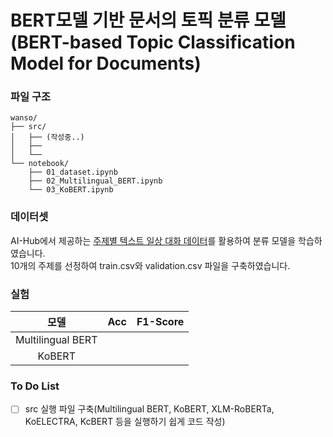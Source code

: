 # BERT모델 기반 문서의 토픽 분류 모델</br>(BERT-based Topic Classification Model for Documents)
### 파일 구조
```
wanso/
├── src/
│   ├── (작성중..)
│   ├── 
│   └── 
└── notebook/
    ├── 01_dataset.ipynb
    ├── 02_Multilingual_BERT.ipynb
    └── 03_KoBERT.ipynb
```
### 데이터셋
AI-Hub에서 제공하는 [주제별 텍스트 일상 대화 데이터](https://www.aihub.or.kr/aihubdata/data/view.do?currMenu=115&topMenu=100)를 활용하여 분류 모델을 학습하였습니다.</br>
10개의 주제를 선정하여 train.csv와 validation.csv 파일을 구축하였습니다.

### 실험
|모델|Acc|F1-Score|
|:---:|:---:|:---:|
|Multilingual BERT|||
|KoBERT|||

### To Do List
- [ ] src 실행 파일 구축(Multilingual BERT, KoBERT, XLM-RoBERTa, KoELECTRA, KcBERT 등을 실행하기 쉽게 코드 작성)
